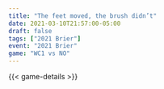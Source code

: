 ```yaml
---
title: "The feet moved, the brush didn’t"
date: 2021-03-10T21:57:00-05:00
draft: false
tags: ["2021 Brier"]
event: "2021 Brier"
game: "WC1 vs NO"
---
```

{{< game-details >}}
<!--more--> 